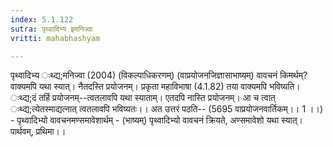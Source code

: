 ```yaml
---
index: 5.1.122
sutra: पृथ्वादिभ्य इमनिज्वा
vritti: mahabhashyam

---
```

 पृथ्वादिभ्य ःथ्द्य;मनिज्वा (2004) (विकल्पाधिकरणम्) (वाप्रयोजनजिज्ञासाभाष्यम्) वावचनं किमर्थम्? वाक्यमपि यथा स्यात्। नैतदस्ति प्रयोजनम्। प्रकृता महाविभाषा (4.1.82) तया वाक्यमपि भविष्यति। ःथ्द्य;दं तर्हि प्रयोजनम्--त्वतलावपि यथा स्याताम्। एतदपि नास्ति प्रयोजनम्। आ च त्वात् ःथ्द्य;त्येतस्माद्यत्नात् त्वतलावपि भविष्यतः।। अत उत्तरं पठति-- (5695 वाप्रयोजनवार्तिकम्।। 1 ।।) - पृथ्वादिभ्यो वावचनमण्समावेशार्थम् - (भाष्यम्) पृथ्वादिभ्यो वावचनं क्रियते, अण्समावेशो यथा स्यात्। पार्थवम्, प्रथिमा।। 